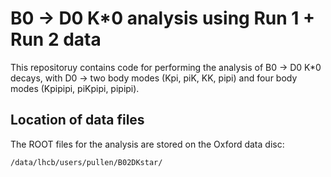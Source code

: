 # B0 -> D0 K\*0 analysis using Run 1 + Run 2 data


This repositoruy contains code for performing the analysis of B0 -> D0 K\*0 decays, with D0 -> two body modes (Kpi, piK, KK, pipi) and four body modes (Kpipipi, piKpipi, pipipi).


## Location of data files

The ROOT files for the analysis are stored on the Oxford data disc:
```
/data/lhcb/users/pullen/B02DKstar/
```


